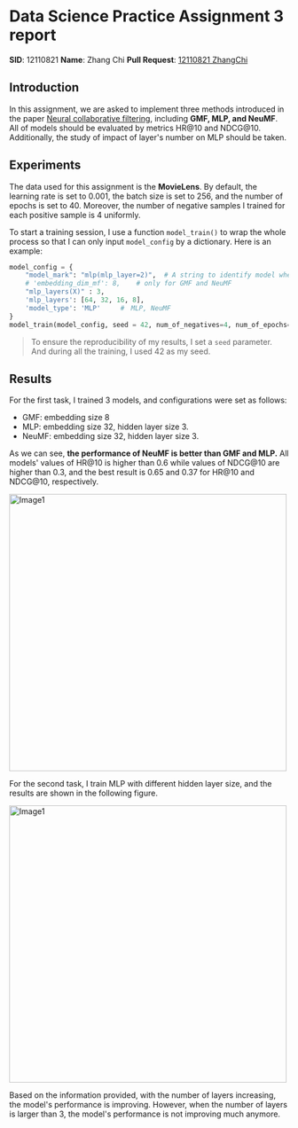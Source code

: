 # Data Science Practice Assignment 3 report

**SID**: 12110821
**Name**: Zhang Chi
**Pull Request**: [12110821 ZhangChi](https://github.com/SUSTech-STA326/STA326_Assignment3/pull/11)

## Introduction

In this assignment, we are asked to implement three methods introduced in the paper [Neural collaborative filtering](https://arxiv.org/abs/1708.05031), including **GMF, MLP, and NeuMF**. All of models should be evaluated by metrics HR@10 and NDCG@10. Additionally, the study of impact of layer's number on MLP should be taken. 



## Experiments

The data used for this assignment is the **MovieLens**. By default, the learning rate is set to 0.001, the batch size is set to 256, and the number of epochs is set to 40. Moreover, the number of negative samples I trained for each positive sample is 4 uniformly.

To start a training session, I use a function `model_train()` to wrap the whole process so that I can only input `model_config` by a dictionary. Here is an example:

```python
model_config = {
    "model_mark": "mlp(mlp_layer=2)",  # A string to identify model when saving training parameter
    # 'embedding_dim_mf': 8,    # only for GMF and NeuMF
    "mlp_layers(X)" : 3,
    'mlp_layers': [64, 32, 16, 8],
    'model_type': 'MLP'     #　MLP, NeuMF
}
model_train(model_config, seed = 42, num_of_negatives=4, num_of_epochs=40)
```

> To ensure the reproducibility of my results, I set a `seed` parameter. And during all the training, I used 42 as my seed.

## Results

For the first task, I trained 3 models, and configurations were set as follows:

-   GMF: embedding size 8
-   MLP: embedding size 32, hidden layer size 3.
-   NeuMF: embedding size 32, hidden layer size 3.

As we can see, **the performance of NeuMF is better than GMF and MLP.** All models' values of HR@10 is higher than 0.6 while values of NDCG@10 are higher than 0.3, and the best result is 0.65 and 0.37 for HR@10 and NDCG@10, respectively.

<img src="3models.svg" alt="Image1" width = "500px">

For the second task, I train MLP with different hidden layer size, and the results are shown in the following figure.

<img src="MLP.svg" alt="Image1" width = "500px">

Based on the information provided, with the number of layers increasing, the model's performance is improving. However, when the number of layers is larger than 3, the model's performance is not improving much anymore.